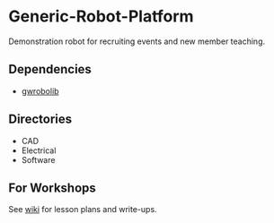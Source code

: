 # Generic-Robot-Platform
Demonstration robot for recruiting events and new member teaching.

## Dependencies
- [gwrobolib](https://github.com/GW-Robotics/gwrobolib)

## Directories
- CAD
- Electrical
- Software

## For Workshops
See [wiki](https://github.com/GW-Robotics/Demobot/wiki) for lesson plans and write-ups.
